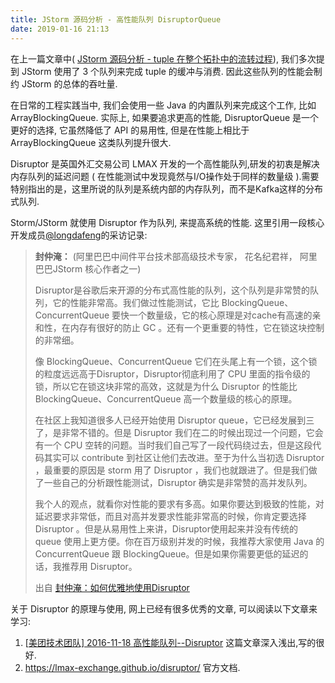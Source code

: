 ```yaml
---
title: JStorm 源码分析 - 高性能队列 DisruptorQueue
date: 2019-01-16 21:13
---
```


在上一篇文章中( [JStorm 源码分析 - tuple 在整个拓扑中的流转过程](lean-jstorm-source-code-01)), 我们多次提到 JStorm 使用了 3 个队列来完成 tuple 的缓冲与消费. 因此这些队列的性能会制约 JStorm 的总体的吞吐量. 


在日常的工程实践当中, 我们会使用一些 Java 的内置队列来完成这个工作, 比如 ArrayBlockingQueue. 实际上, 如果要追求更高的性能, DisruptorQueue 是一个更好的选择, 它虽然降低了 API 的易用性, 但是在性能上相比于 ArrayBlockingQueue 这类队列提升很大.


Disruptor 是英国外汇交易公司 LMAX 开发的一个高性能队列,研发的初衷是解决内存队列的延迟问题 ( 在性能测试中发现竟然与I/O操作处于同样的数量级 ).需要特别指出的是，这里所说的队列是系统内部的内存队列，而不是Kafka这样的分布式队列.


Storm/JStorm 就使用 Disruptor 作为队列, 来提高系统的性能. 这里引用一段核心开发成员[@longdafeng](https://github.com/longdafeng)的采访记录:

> **封仲淹：**  (阿里巴巴中间件平台技术部高级技术专家， 花名纪君祥， 阿里巴巴JStorm 核心作者之一)
>
> Disruptor是谷歌后来开源的分布式高性能的队列，这个队列是非常赞的队列，它的性能非常高。我们做过性能测试，它比 BlockingQueue、ConcurrentQueue 要快一个数量级，它的核心原理是对cache有高速的亲和性，在内存有很好的防止 GC 。还有一个更重要的特性，它在锁这块控制的非常细。
>
> 像 BlockingQueue、ConcurrentQueue 它们在头尾上有一个锁，这个锁的粒度远远高于Disruptor，Disruptor彻底利用了 CPU 里面的指令级的锁，所以它在锁这块非常的高效，这就是为什么 Disruptor 的性能比 BlockingQueue、ConcurrentQueue 高一个数量级的核心的原理。
>
> 在社区上我知道很多人已经开始使用 Disruptor queue，它已经发展到三了，是非常不错的。但是 Disruptor 我们在二的时候出现过一个问题，它会有一个 CPU 空转的问题。当时我们自己写了一段代码绕过去，但是这段代码其实可以 contribute 到社区让他们去改进。至于为什么当初选 Disruptor ，最重要的原因是 storm 用了 Disruptor ，我们也就跟进了。但是我们做了一些自己的分析跟性能测试，Disruptor 确实是非常赞的高并发队列。
>
> 我个人的观点，就看你对性能的要求有多高。如果你要达到极致的性能，对延迟要求非常低，而且对高并发要求性能非常高的时候，你肯定要选择 Disruptor 。但是从易用性上来讲，Disruptor使用起来并没有传统的 queue 使用上更方便。你在百万级别并发的时候，我推荐大家使用 Java 的 ConcurrentQueue 跟 BlockingQueue。但是如果你需要更低的延迟的话，我推荐用 Disruptor。
>
> 出自 [封仲淹：如何优雅地使用Disruptor](http://www.qingpingshan.com/rjbc/qt/106547.html)

关于 Disruptor 的原理与使用, 网上已经有很多优秀的文章, 可以阅读以下文章来学习:

1. [[美团技术团队\] 2016-11-18 高性能队列--Disruptor](https://tech.meituan.com/disruptor.html)  这篇文章深入浅出,写的很好.
2. <https://lmax-exchange.github.io/disruptor/> 官方文档.